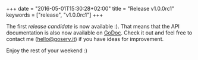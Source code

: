 +++
date = "2016-05-01T15:30:28+02:00"
title = "Release v1.0.0rc1"
keywords = ["release", "v1.0.0rc1"]
+++

The first *release candidate* is now available :). That means that the API documentation is also now
available on [GoDoc](https://godoc.org/github.com/gotschmarcel/goserv). Check it out and feel free
to contact me (hello@goserv.it) if you have ideas for improvement.

Enjoy the rest of your weekend :)
